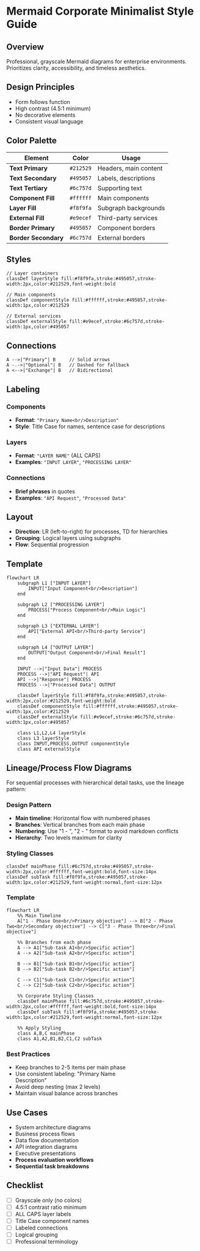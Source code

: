 # Mermaid Corporate Minimalist Style Guide

## Overview
Professional, grayscale Mermaid diagrams for enterprise environments. Prioritizes clarity, accessibility, and timeless aesthetics.

## Design Principles
- Form follows function
- High contrast (4.5:1 minimum)
- No decorative elements
- Consistent visual language

## Color Palette

| Element | Color | Usage |
|---------|-------|-------|
| **Text Primary** | `#212529` | Headers, main content |
| **Text Secondary** | `#495057` | Labels, descriptions |
| **Text Tertiary** | `#6c757d` | Supporting text |
| **Component Fill** | `#ffffff` | Main components |
| **Layer Fill** | `#f8f9fa` | Subgraph backgrounds |
| **External Fill** | `#e9ecef` | Third-party services |
| **Border Primary** | `#495057` | Component borders |
| **Border Secondary** | `#6c757d` | External borders |

## Styles

```mermaid
// Layer containers
classDef layerStyle fill:#f8f9fa,stroke:#495057,stroke-width:2px,color:#212529,font-weight:bold

// Main components  
classDef componentStyle fill:#ffffff,stroke:#495057,stroke-width:1px,color:#212529

// External services
classDef externalStyle fill:#e9ecef,stroke:#6c757d,stroke-width:1px,color:#495057
```

## Connections

```mermaid
A -->|"Primary"| B     // Solid arrows
A -.->|"Optional"| B   // Dashed for fallback
A <-->|"Exchange"| B   // Bidirectional
```

## Labeling

### Components
- **Format**: `"Primary Name<br/>Description"`
- **Style**: Title Case for names, sentence case for descriptions

### Layers
- **Format**: `"LAYER NAME"` (ALL CAPS)
- **Examples**: `"INPUT LAYER"`, `"PROCESSING LAYER"`

### Connections
- **Brief phrases** in quotes
- **Examples**: `"API Request"`, `"Processed Data"`

## Layout

- **Direction**: LR (left-to-right) for processes, TD for hierarchies
- **Grouping**: Logical layers using subgraphs
- **Flow**: Sequential progression

## Template

```mermaid
flowchart LR
    subgraph L1 ["INPUT LAYER"]
        INPUT["Input Component<br/>Description"]
    end
    
    subgraph L2 ["PROCESSING LAYER"]
        PROCESS["Process Component<br/>Main Logic"]
    end
    
    subgraph L3 ["EXTERNAL LAYER"]
        API["External API<br/>Third-party Service"]
    end
    
    subgraph L4 ["OUTPUT LAYER"]
        OUTPUT["Output Component<br/>Final Result"]
    end
    
    INPUT -->|"Input Data"| PROCESS
    PROCESS -->|"API Request"| API
    API -->|"Response"| PROCESS
    PROCESS -->|"Processed Data"| OUTPUT
    
    classDef layerStyle fill:#f8f9fa,stroke:#495057,stroke-width:2px,color:#212529,font-weight:bold
    classDef componentStyle fill:#ffffff,stroke:#495057,stroke-width:1px,color:#212529
    classDef externalStyle fill:#e9ecef,stroke:#6c757d,stroke-width:1px,color:#495057
    
    class L1,L2,L4 layerStyle
    class L3 layerStyle
    class INPUT,PROCESS,OUTPUT componentStyle
    class API externalStyle
```

## Lineage/Process Flow Diagrams

For sequential processes with hierarchical detail tasks, use the lineage pattern:

### Design Pattern
- **Main timeline**: Horizontal flow with numbered phases
- **Branches**: Vertical branches from each main phase
- **Numbering**: Use "1 - ", "2 - " format to avoid markdown conflicts
- **Hierarchy**: Two levels maximum for clarity

### Styling Classes
```mermaid
classDef mainPhase fill:#6c757d,stroke:#495057,stroke-width:2px,color:#ffffff,font-weight:bold,font-size:14px
classDef subTask fill:#f8f9fa,stroke:#495057,stroke-width:1px,color:#212529,font-weight:normal,font-size:12px
```

### Template
```mermaid
flowchart LR
    %% Main Timeline
    A["1 - Phase One<br/>Primary objective"] --> B["2 - Phase Two<br/>Secondary objective"] --> C["3 - Phase Three<br/>Final objective"]
    
    %% Branches from each phase
    A --> A1["Sub-task A1<br/>Specific action"]
    A --> A2["Sub-task A2<br/>Specific action"]
    
    B --> B1["Sub-task B1<br/>Specific action"]
    B --> B2["Sub-task B2<br/>Specific action"]
    
    C --> C1["Sub-task C1<br/>Specific action"]
    C --> C2["Sub-task C2<br/>Specific action"]
    
    %% Corporate Styling Classes
    classDef mainPhase fill:#6c757d,stroke:#495057,stroke-width:2px,color:#ffffff,font-weight:bold,font-size:14px
    classDef subTask fill:#f8f9fa,stroke:#495057,stroke-width:1px,color:#212529,font-weight:normal,font-size:12px
    
    %% Apply Styling
    class A,B,C mainPhase
    class A1,A2,B1,B2,C1,C2 subTask
```

### Best Practices
- Keep branches to 2-5 items per main phase
- Use consistent labeling: "Primary Name<br/>Description"
- Avoid deep nesting (max 2 levels)
- Maintain visual balance across branches

## Use Cases
- System architecture diagrams
- Business process flows
- Data flow documentation
- API integration diagrams
- Executive presentations
- **Process evaluation workflows**
- **Sequential task breakdowns**

## Checklist

- [ ] Grayscale only (no colors)
- [ ] 4.5:1 contrast ratio minimum
- [ ] ALL CAPS layer labels
- [ ] Title Case component names
- [ ] Labeled connections
- [ ] Logical grouping
- [ ] Professional terminology
